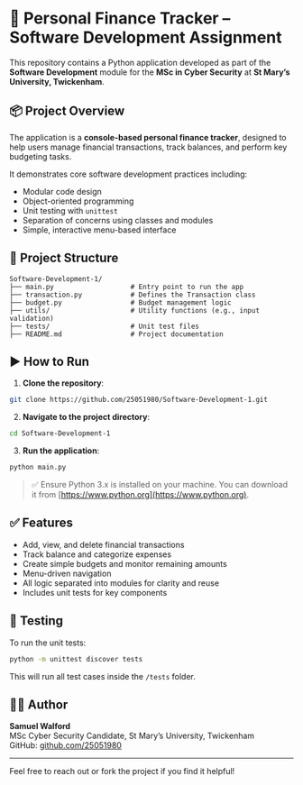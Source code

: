 # 💼 Personal Finance Tracker – Software Development Assignment

This repository contains a Python application developed as part of the **Software Development** module for the **MSc in Cyber Security** at **St Mary’s University, Twickenham**.

## 📦 Project Overview

The application is a **console-based personal finance tracker**, designed to help users manage financial transactions, track balances, and perform key budgeting tasks.

It demonstrates core software development practices including:

- Modular code design
- Object-oriented programming
- Unit testing with `unittest`
- Separation of concerns using classes and modules
- Simple, interactive menu-based interface

## 📁 Project Structure

```
Software-Development-1/
├── main.py                   # Entry point to run the app
├── transaction.py            # Defines the Transaction class
├── budget.py                 # Budget management logic
├── utils/                    # Utility functions (e.g., input validation)
├── tests/                    # Unit test files
├── README.md                 # Project documentation
```

## ▶️ How to Run

1. **Clone the repository**:
```bash
git clone https://github.com/25051980/Software-Development-1.git
```

2. **Navigate to the project directory**:
```bash
cd Software-Development-1
```

3. **Run the application**:
```bash
python main.py
```

> ✅ Ensure Python 3.x is installed on your machine. You can download it from [https://www.python.org](https://www.python.org).

## ✅ Features

- Add, view, and delete financial transactions
- Track balance and categorize expenses
- Create simple budgets and monitor remaining amounts
- Menu-driven navigation
- All logic separated into modules for clarity and reuse
- Includes unit tests for key components

## 🧪 Testing

To run the unit tests:

```bash
python -m unittest discover tests
```

This will run all test cases inside the `/tests` folder.

## 👨‍💻 Author

**Samuel Walford**  
MSc Cyber Security Candidate, St Mary’s University, Twickenham  
GitHub: [github.com/25051980](https://github.com/25051980)

---

Feel free to reach out or fork the project if you find it helpful!

